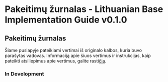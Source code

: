 # Pakeitimų žurnalas - Lithuanian Base Implementation Guide v0.1.0

## Pakeitimų žurnalas

 
Šiame puslapyje pateikiami vertimai iš originalo kalbos, kuria buvo parašytas vadovas. Informaciją apie šiuos vertimus ir instrukcijas, kaip pateikti atsiliepimus apie vertimus, galite rasti[čia](translationinfo.md). 

### In Development

